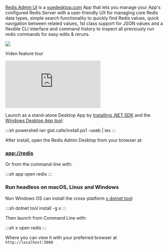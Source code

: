 [Redis Admin UI](/admin-ui-redis) is a [vuedesktop.com](https://www.vuedesktop.com/) App that lets you manage your App's configured Redis Server with a user-friendly UX for managing core Redis data types, simple search functionality to quickly find Redis values, quick navigation between related values, 1st class support for JSON values and a flexible CLI interface and command history to inspect all previously run redis commands for easy edits & reruns.

<a href="/admin-ui-redis"><div class="mx-auto max-w-screen-lg block flex justify-center shadow hover:shadow-lg rounded py-1"><img class="p-4" src="/images/admin-ui/redis-desktop.png"></div></a>

<!-- fixes rendering? -->

<div class="mx-auto max-w-md p-4 text-center sm:max-w-3xl sm:px-6 lg:max-w-7xl lg:px-8"><p class="mt-2 text-3xl font-extrabold tracking-tight text-gray-900 sm:text-4xl">Video feature tour</p></div>

<!-- fixes rendering? -->

<div class="mb-16 flex justify-center"><iframe class="video-hd" src="https://www.youtube.com/embed/AACZtTOcQbg?start=217" frameborder="0" allow="accelerometer; autoplay; clipboard-write; encrypted-media; gyroscope; picture-in-picture" allowfullscreen></iframe></div>

Launch as a stand-alone Desktop App by [Installing .NET SDK](https://dotnet.microsoft.com/en-us/download) and the 
[Windows Desktop App tool](/netcore-windows-desktop):

:::sh
powershell iwr gist.cafe/install.ps1 -useb | iex
:::

After install, open the Redis Admin Desktop from your browser at:

<h3 class="text-3xl text-center"><a href="app://redis">app://redis</a></h3>

Or from the command-line with:

:::sh
app open redis
:::


### Run headless on macOS, Linux and Windows

Non Windows OS can install the cross-platform [x dotnet tool](/dotnet-tool):

:::sh
dotnet tool install -g x
:::

Then launch from Command Line with:

:::sh
x open redis
:::

Where you can view it with your preferred browser at `http://localhost:5000`
